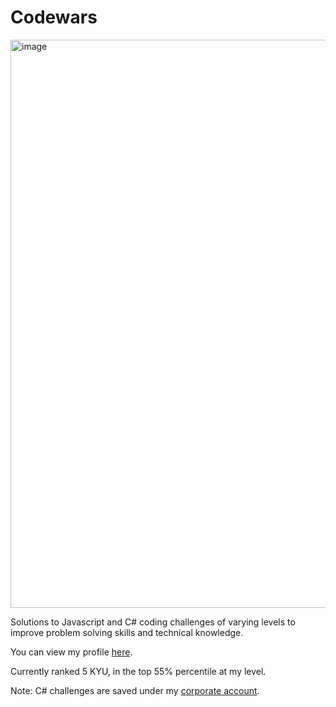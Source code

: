 # Codewars

<img width="909" alt="image" src="https://user-images.githubusercontent.com/90465357/204153779-f6d48f35-dd18-4b6c-bb78-aa6c82141cea.png">


Solutions to Javascript and C# coding challenges of varying levels to improve problem solving skills and technical knowledge. 

You can view my profile <a href="https://www.codewars.com/users/eleanorlatus">here</a>.

Currently ranked 5 KYU, in the top 55% percentile at my level.

Note: C# challenges are saved under my <a href="https://www.codewars.com/users/EleanorCivica">corporate account</a>.
